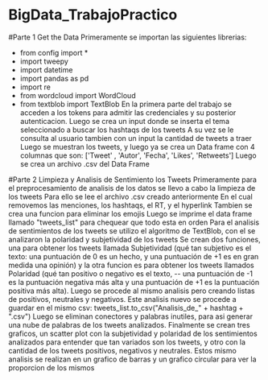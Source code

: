 # BigData_TrabajoPractico
#Parte 1 Get the Data
Primeramente se importan las siguientes librerias: 
- from config import *
- import tweepy
- import datetime
- import pandas as pd
- import re
- from wordcloud import WordCloud
- from textblob import TextBlob
  En la primera parte del trabajo se acceden a los tokens para admitir las credenciales y su posterior autenticacion.
Luego se crea un input donde se inserta el tema seleccionado a buscar los hashtaqs de los tweets
A su vez se le consulta al usuario tambien con un input la cantidad de tweets a traer
Luego se muestran los tweets, y luego ya se crea un Data frame con 4 columnas que son:
['Tweet' , 'Autor', 'Fecha', 'Likes', 'Retweets']
Luego se crea un archivo .csv del Data Frame

#Parte 2 Limpieza y  Analisis de Sentimiento los Tweets
Primeramente para el preprocesamiento de analisis de los datos se llevo a cabo la limpieza de los tweets
Para ello se lee el archivo .csv creado anteriormente
En el cual removemos las menciones, los hashtaqs, el RT, y el hyperlink
Tambien se crea una funcion para eliminar los emojis
Luego se imprime el data frame llamado "tweets_list" para chequear que todo esta en orden
Para el analisis de sentimientos de los tweets se utilizo el algoritmo de TextBlob, 
con el se analizaron la polaridad y subjetividad de los tweets
Se crean dos funciones, una para obtener los tweets llamada Subjetividad (qué tan subjetivo  es el texto: una puntuación de 0 es un hecho, y una puntuación de +1 es en gran medida una opinión)
y la otra funcion es para obtener los tweets llamados Polaridad (qué tan positivo o negativo es el texto, -- una puntuación de -1 es la puntuación negativa más alta y una puntuación de +1 es la puntuación positiva más alta). 
Luego se procede al mismo analisis pero creando listas de positivos, neutrales y negativos.
Este analisis nuevo se procede a guardar en el mismo csv: tweets_list.to_csv("Analisis_de_" + hashtag + ".csv")
Luego se eliminan conectores y palabras inutiles, para asi generar una nube de palabras de los tweets analizados. Finalmente se crean tres graficos, un scatter plot con la subjetividad 
y polaridad de los sentimientos analizados para entender que tan variados son los tweets, y otro con la cantidad de los tweets positivos, negativos y neutrales.
Estos mismo analisis se realizan en un grafico de barras y un grafico circular para ver la proporcion de los mismos
